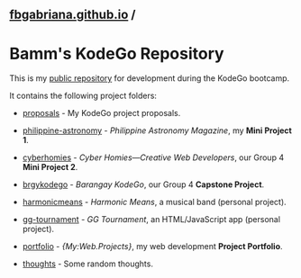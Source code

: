 ## [fbgabriana.github.io](/ "Bamm's KodeGo Repository") /

# Bamm's KodeGo Repository

This is my [public repository](https://github.com/fbgabriana/) for development during the KodeGo bootcamp.

It contains the following project folders:

* [proposals](/proposals/) - My KodeGo project proposals.

* [philippine-astronomy](/philippine-astronomy/) - _Philippine Astronomy Magazine_, my **Mini Project 1**.

* [cyberhomies](/cyberhomies/) - _Cyber Homies—Creative Web Developers_, our Group 4 **Mini Project 2**.

* [brgykodego](/brgykodego/) - _Barangay KodeGo_, our Group 4 **Capstone Project**.

* [harmonicmeans](/harmonicmeans/) - _Harmonic Means_, a musical band (personal project).

* [gg-tournament](/gg-tournament/) - _GG Tournament_, an HTML/JavaScript app (personal project).

* [portfolio](/portfolio/) - _{My:Web.Projects}_, my web development **Project Portfolio**.

* [thoughts](/thoughts/) - Some random thoughts.
